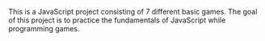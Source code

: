 This is a JavaScript project consisting of 7 different basic games. The goal of this project is to practice the fundamentals of JavaScript while programming games.